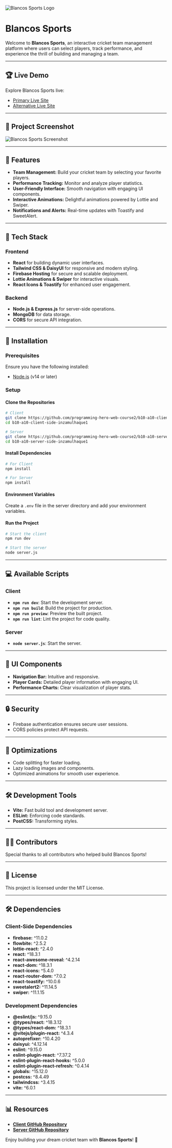 

![Blancos Sports Logo](https://blancos-sports.web.app/assets/logo-bs-CljacQs2.png)

# Blancos Sports

Welcome to **Blancos Sports**, an interactive cricket team management platform where users can select players, track performance, and experience the thrill of building and managing a team.

---

## 🏆 Live Demo
Explore Blancos Sports live:
- [Primary Live Site](https://blancos-sports.firebaseapp.com)
- [Alternative Live Site](https://blancos-sports.web.app)

---

## 📸 Project Screenshot
![Blancos Sports Screenshot](https://via.placeholder.com/800x400?text=Blancos+Sports+Screenshot)

---

## 🌴 Features
- **Team Management:** Build your cricket team by selecting your favorite players.
- **Performance Tracking:** Monitor and analyze player statistics.
- **User-Friendly Interface:** Smooth navigation with engaging UI components.
- **Interactive Animations:** Delightful animations powered by Lottie and Swiper.
- **Notifications and Alerts:** Real-time updates with Toastify and SweetAlert.

---

## 🔧 Tech Stack
### Frontend
- **React** for building dynamic user interfaces.
- **Tailwind CSS & DaisyUI** for responsive and modern styling.
- **Firebase Hosting** for secure and scalable deployment.
- **Lottie Animations & Swiper** for interactive visuals.
- **React Icons & Toastify** for enhanced user engagement.

### Backend
- **Node.js & Express.js** for server-side operations.
- **MongoDB** for data storage.
- **CORS** for secure API integration.

---

## 🔄 Installation
### Prerequisites
Ensure you have the following installed:
- [Node.js](https://nodejs.org/) (v14 or later)

### Setup
#### Clone the Repositories
```bash
# Client
git clone https://github.com/programming-hero-web-course2/b10-a10-client-side-inzamulhaque1
cd b10-a10-client-side-inzamulhaque1

# Server
git clone https://github.com/programming-hero-web-course2/b10-a10-server-side-inzamulhaque1
cd b10-a10-server-side-inzamulhaque1
```

#### Install Dependencies
```bash
# For Client
npm install

# For Server
npm install
```

#### Environment Variables
Create a `.env` file in the server directory and add your environment variables.

#### Run the Project
```bash
# Start the client
npm run dev

# Start the server
node server.js
```

---

## 💻 Available Scripts
### Client
- **`npm run dev`**: Start the development server.
- **`npm run build`**: Build the project for production.
- **`npm run preview`**: Preview the built project.
- **`npm run lint`**: Lint the project for code quality.

### Server
- **`node server.js`**: Start the server.

---

## 🎨 UI Components
- **Navigation Bar:** Intuitive and responsive.
- **Player Cards:** Detailed player information with engaging UI.
- **Performance Charts:** Clear visualization of player stats.

---

## 🔒 Security
- Firebase authentication ensures secure user sessions.
- CORS policies protect API requests.

---

## 🎡 Optimizations
- Code splitting for faster loading.
- Lazy loading images and components.
- Optimized animations for smooth user experience.

---

## 🛠️ Development Tools
- **Vite:** Fast build tool and development server.
- **ESLint:** Enforcing code standards.
- **PostCSS:** Transforming styles.

---

## 👨‍💼 Contributors
Special thanks to all contributors who helped build Blancos Sports!

---

## 💎 License
This project is licensed under the MIT License.

---

## 🛠️ Dependencies
### Client-Side Dependencies
- **firebase:** ^11.0.2
- **flowbite:** ^2.5.2
- **lottie-react:** ^2.4.0
- **react:** ^18.3.1
- **react-awesome-reveal:** ^4.2.14
- **react-dom:** ^18.3.1
- **react-icons:** ^5.4.0
- **react-router-dom:** ^7.0.2
- **react-toastify:** ^10.0.6
- **sweetalert2:** ^11.14.5
- **swiper:** ^11.1.15

### Development Dependencies
- **@eslint/js:** ^9.15.0
- **@types/react:** ^18.3.12
- **@types/react-dom:** ^18.3.1
- **@vitejs/plugin-react:** ^4.3.4
- **autoprefixer:** ^10.4.20
- **daisyui:** ^4.12.14
- **eslint:** ^9.15.0
- **eslint-plugin-react:** ^7.37.2
- **eslint-plugin-react-hooks:** ^5.0.0
- **eslint-plugin-react-refresh:** ^0.4.14
- **globals:** ^15.12.0
- **postcss:** ^8.4.49
- **tailwindcss:** ^3.4.15
- **vite:** ^6.0.1

---

## 📊 Resources
- **[Client GitHub Repository](https://github.com/programming-hero-web-course2/b10-a10-client-side-inzamulhaque1)**
- **[Server GitHub Repository](https://github.com/programming-hero-web-course2/b10-a10-server-side-inzamulhaque1)**

Enjoy building your dream cricket team with **Blancos Sports**! 🏀

